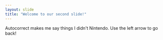 ```yaml
---
layout: slide
title: "Welcome to our second slide!"
---
```

Autocorrect makes me say things I didn't Nintendo.
Use the left arrow to go back!
